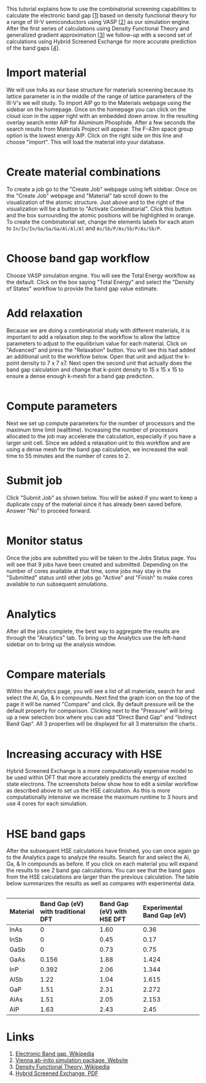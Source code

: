 <!-- by MH -->

This tutorial explains how to use the combinatorial screening capabilities to calculate the electronic band gap [[1](#links)] based on density functional theory for a range of III-V semiconductors using VASP [[2](#links)] as our simulation engine.  After the first series of calculations using Density Functional Theory and generalized gradient approximation [[3](#links)] we follow-up with a second set of calculations using Hybrid Screened Exchange for more accurate prediction of the band gaps [[4](#links)].

# Import material

We will use InAs as our base structure for materials screening because its lattice parameter is in the middle of the range of lattice parameters of the III-V's we will study.  To import AlP go to the Materials webpage using the sidebar on the homepage.  Once on the homepage you can click on the cloud icon in the upper right with an embedded down arrow.  In the resulting overlay search enter AlP for Aluminum Phosphide.  After a few seconds the search results from Materials Project will appear.  The F-43m space group option is the lowest energy AlP.  Click on the right side on this line and choose "import".  This will load the material into your database.

<img data-gifffer="/images/IIIVImport.gif" />

# Create material combinations

To create a job go to the "Create Job" webpage using left sidebar.  Once on the "Create Job" webpage and "Material" tab scroll down to the visualization of the atomic structure.  Just above and to the right of the visualization will be a button to "Activate Combinatorial".  Click this button and the box surrounding the atomic positions will be highlighted in orange.  To create the combinatorial set, change the elements labels for each atom to `In/In/In/Ga/Ga/Ga/Al/Al/Al` and `As/Sb/P/As/Sb/P/As/Sb/P`.

<img data-gifffer="/images/IIIVCreate.gif" />

# Choose band gap workflow

Choose VASP simulation engine. You will see the Total Energy workflow as the default.  Click on the box saying "Total Energy" and select the "Density of States" workflow to provide the band gap value estimate.

# Add relaxation

Because we are doing a combinatorial study with different materials, it is important to add a relaxation step to the workflow to allow the lattice parameters to adjust to the equilibrium value for each material.  Click on "Advanced" and press the "Relaxation" button.  You will see this had added an additional unit to the workflow below.  Open that unit and adjust the k-point density to 7 x 7 x7.  Next open the second unit that actually does the band gap calculation and change that k-point density to 15 x 15 x 15  to ensure a dense enough k-mesh for a band gap prediction.

<img data-gifffer="/images/IIIVWorkflow.gif" />

# Compute parameters

Next we set up compute parameters for the number of processors and the maximum time limit (walltime).  Increasing the number of processors allocated to the job may accelerate the calculation, especially if you have a larger unit cell.  Since we added a relaxation unit to this workflow and are using a dense mesh for the band gap calculation, we increased the wall time to 55 minutes and the number of cores to 2.

# Submit job

Click "Submit Job" as shown below. You will be asked if you want to keep a duplicate copy of the material since it has already been saved before. Answer "No" to proceed forward.

<img data-gifffer="/images/IIIVSubmit.gif" />

# Monitor status

Once the jobs are submitted you will be taken to the Jobs Status page.  You will see that 9 jobs have been created and submitted.  Depending on the number of cores available at that time, some jobs may stay in the "Submitted" status until other jobs go "Active" and "Finish" to make cores available to run subsequent simulations.

<img data-gifffer="/images/IIIVResults.gif" />

# Analytics

After all the jobs complete, the best way to aggregate the results are through the "Analytics" tab.  To bring up the Analytics use the left-hand sidebar on to bring up the analysis window.

<img data-gifffer="/images/IIIVAnalytics.gif" />

# Compare materials

Within the analytics page, you will see a list of all materials, search for and select the Al, Ga, & In compounds.  Next find the graph icon on the top of the page it will be named "Compare" and click.  By default pressure will be the default property for comparison.  Clicking next to the "Pressure" will bring up a new selection box where you can add "Direct Band Gap" and "Indirect Band Gap".  All 3 properties will be displayed for all 3 materialsin the charts .

<img data-gifffer="/images/IIIVBandGaps.gif" />

# Increasing accuracy with HSE

Hybrid Screened Exchange is a more computationally expensive model to be used within DFT that more accurately predicts the energy of excited state electrons.  The screenshots below show how to edit a similar workflow as described above to set us the HSE calculation.  As this is more computationally intensive we increase the maximum runtime to 3 hours and use 4 cores for each simulation.

<img data-gifffer="/images/IIIVHSECreate.gif" />

# HSE band gaps

After the subsequent HSE calculations have finished, you can once again go to the Analytics page to analyze the results.  Search for and select the Al, Ga, & In compounds as before.  If you click on each material you will expand the results to see 2 band gap calculations.  You can see that the band gaps from the HSE calculations are larger than the previous calculation.  The table below summarizes the results as well as compares with experimental data.

<img data-gifffer="/images/IIIVHSEAnalytics.gif" />

| Material | Band Gap (eV) with traditional DFT | Band Gap (eV) with HSE DFT | Experimental Band Gap (eV)|
|:---------------|:------------|:------------|:------------|
| InAs | 0 | 1.60 | 0.36 |
| InSb | 0 | 0.45 | 0.17 |
| GaSb | 0 | 0.73 | 0.75 |
| GaAs | 0.156 | 1.88 | 1.424 |
| InP | 0.392 | 2.06 | 1.344 |
| AlSb | 1.22 | 1.04 | 1.615 |
| GaP | 1.51 | 2.31 | 2.272 |
| AlAs | 1.51 | 2.05 | 2.153 |
| AlP | 1.63 | 2.43 | 2.45 |

# Links

1. [Electronic Band gap, Wikipedia](https://en.wikipedia.org/wiki/Band_gap)
2. [Vienna ab-inito simulation package, Website](https://www.vasp.at/)
3. [Density Functional Theory, Wikipedia](https://en.wikipedia.org/wiki/Density_functional_theory)
4. [Hybrid Screened Exchange, PDF](https://www.vasp.at/index.php/news/36-highlights/68-hse-hybrid-functional)

